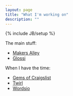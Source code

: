 ```yaml
---
layout: page
title: "What I'm working on"
description: ""
---
```

{% include JB/setup %}

The main stuff:

<ul>
<li><a href="http://makersalley.com">Makers Alley</a></li>
<li><a href="http://www.glos.si">Glossi</a></li>
</ul>


When I have the time:

<ul>
<li><a href="http://www.gemsofcl.com">Gems of Craigslist</a></li>
<li><a href="http://www.twirlapp.com">Twirl</a></li>
<li><a href="http://www.wordsio.com">Wordsio</a></li>
</ul>
